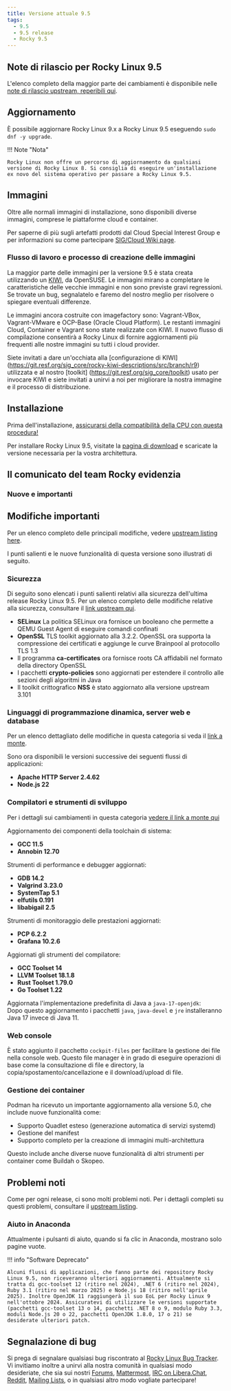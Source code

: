 ```yaml
---
title: Versione attuale 9.5
tags:
  - 9.5
  - 9.5 release
  - Rocky 9.5
---
```


## Note di rilascio per Rocky Linux 9.5

L'elenco completo della maggior parte dei cambiamenti è disponibile nelle [note di rilascio upstream, reperibili qui](https://docs.redhat.com/en/documentation/red_hat_enterprise_linux/9/html-single/9.5_release_notes/index).

## Aggiornamento

È possibile aggiornare Rocky Linux 9.x a Rocky Linux 9.5 eseguendo `sudo dnf -y upgrade`.

!!! Note "Nota"

```
Rocky Linux non offre un percorso di aggiornamento da qualsiasi versione di Rocky Linux 8. Si consiglia di eseguire un'installazione ex novo del sistema operativo per passare a Rocky Linux 9.5.
```

## Immagini

Oltre alle normali immagini di installazione, sono disponibili diverse immagini, comprese le piattaforme cloud e container.

Per saperne di più sugli artefatti prodotti dal Cloud Special Interest Group e per informazioni su come partecipare [SIG/Cloud Wiki page](https://sig-cloud.rocky.page/).

### Flusso di lavoro e processo di creazione delle immagini

La maggior parte delle immagini per la versione 9.5 è stata creata utilizzando un [KIWI](https://github.com/OSInside/kiwi/), da OpenSUSE. Le immagini mirano a completare le caratteristiche delle vecchie immagini e non sono previste gravi regressioni. Se trovate un bug, segnalatelo e faremo del nostro meglio per risolvere o spiegare eventuali differenze.

Le immagini ancora costruite con imagefactory sono: Vagrant-VBox, Vagrant-VMware e OCP-Base (Oracle Cloud Platform). Le restanti immagini Cloud, Container e Vagrant sono state realizzate con KIWI. Il nuovo flusso di compilazione consentirà a Rocky Linux di fornire aggiornamenti più frequenti alle nostre immagini su tutti i cloud provider.

Siete invitati a dare un'occhiata alla [configurazione di KIWI] (https://git.resf.org/sig_core/rocky-kiwi-descriptions/src/branch/r9) utilizzata e al nostro [toolkit] (https://git.resf.org/sig_core/toolkit) usato per invocare KIWI e siete invitati a unirvi a noi per migliorare la nostra immagine e il processo di distribuzione.

## Installazione

Prima dell'installazione, [assicurarsi della compatibilità della CPU con questa procedura!](https://docs.rockylinux.org/gemstones/test_cpu_compat/)

Per installare Rocky Linux 9.5, visitate la [pagina di download](https://rockylinux.org/download/) e scaricate la versione necessaria per la vostra architettura.

## Il comunicato del team Rocky evidenzia

### Nuove e importanti

## Modifiche importanti

Per un elenco completo delle principali modifiche, vedere [upstream listing here](https://docs.redhat.com/en/documentation/red_hat_enterprise_linux/9/html-single/9.5_release_notes/index#overview-major-changes).

I punti salienti e le nuove funzionalità di questa versione sono illustrati di seguito.

### Sicurezza

Di seguito sono elencati i punti salienti relativi alla sicurezza dell'ultima release Rocky Linux 9.5. Per un elenco completo delle modifiche relative alla sicurezza, consultare il [link upstream qui](https://docs.redhat.com/en/documentation/red_hat_enterprise_linux/9/html-single/9.5_release_notes/index#new-features-security).

- **SELinux** La politica SELinux ora fornisce un booleano che permette a QEMU Guest Agent di eseguire comandi confinati
- **OpenSSL** TLS toolkit aggiornato alla 3.2.2. OpenSSL ora supporta la compressione dei certificati e aggiunge le curve Brainpool al protocollo TLS 1.3
- Il programma **ca-certificates** ora fornisce roots CA affidabili nel formato della directory OpenSSL
- I pacchetti **crypto-policies** sono aggiornati per estendere il controllo alle sezioni degli algoritmi in Java
- Il toolkit crittografico **NSS** è stato aggiornato alla versione upstream 3.101

### Linguaggi di programmazione dinamica, server web e database

Per un elenco dettagliato delle modifiche in questa categoria si veda il [link a monte](https://docs.redhat.com/en/documentation/red_hat_enterprise_linux/9/html-single/9.5_release_notes/index#new-features-dynamic-programming-languages-web-and-database-servers).

Sono ora disponibili le versioni successive dei seguenti flussi di applicazioni:

- **Apache HTTP Server 2.4.62**
- **Node.js 22**

### Compilatori e strumenti di sviluppo

Per i dettagli sui cambiamenti in questa categoria [vedere il link a monte qui](https://docs.redhat.com/en/documentation/red_hat_enterprise_linux/9/html-single/9.5_release_notes/index#new-features-compilers-and-development-tools)

Aggiornamento dei componenti della toolchain di sistema:

- **GCC 11.5**
- **Annobin 12.70**

Strumenti di performance e debugger aggiornati:

- **GDB 14.2**
- **Valgrind 3.23.0**
- **SystemTap 5.1**
- **elfutils 0.191**
- **libabigail 2.5**

Strumenti di monitoraggio delle prestazioni aggiornati:

- **PCP 6.2.2**
- **Grafana 10.2.6**

Aggiornati gli strumenti del compilatore:

- **GCC Toolset 14**
- **LLVM Toolset 18.1.8**
- **Rust Toolset 1.79.0**
- **Go Toolset 1.22**

Aggiornata l'implementazione predefinita di Java a `java-17-openjdk`:\
Dopo questo aggiornamento i pacchetti `java`, `java-devel` e `jre` installeranno Java 17 invece di Java 11.

### Web console

È stato aggiunto il pacchetto `cockpit-files` per facilitare la gestione dei file nella console web.
Questo file manager è in grado di eseguire operazioni di base come la consultazione di file e directory, la copia/spostamento/cancellazione e il download/upload di file.

### Gestione dei container

Podman ha ricevuto un importante aggiornamento alla versione 5.0, che include nuove funzionalità come:

- Supporto Quadlet esteso (generazione automatica di servizi systemd)
- Gestione del manifest
- Supporto completo per la creazione di immagini multi-architettura

Questo include anche diverse nuove funzionalità di altri strumenti per container come Buildah o Skopeo.

## Problemi noti

Come per ogni release, ci sono molti problemi noti. Per i dettagli completi su questi problemi, consultare il [upstream listing](https://docs.redhat.com/en/documentation/red_hat_enterprise_linux/9/html-single/9.5_release_notes/index#known-issues-installer-and-image-creation).

### Aiuto in Anaconda

Attualmente i pulsanti di aiuto, quando si fa clic in Anaconda, mostrano solo pagine vuote.

!!! info "Software Deprecato"

```
Alcuni flussi di applicazioni, che fanno parte dei repository Rocky Linux 9.5, non riceveranno ulteriori aggiornamenti. Attualmente si tratta di gcc-toolset 12 (ritiro nel 2024), .NET 6 (ritiro nel 2024), Ruby 3.1 (ritiro nel marzo 2025) e Node.js 18 (ritiro nell'aprile 2025). Inoltre OpenJDK 11 raggiungerà il suo EoL per Rocky Linux 9 nell'ottobre 2024. Assicuratevi di utilizzare le versioni supportate (pacchetti gcc-toolset 13 o 14, pacchetti .NET 8 o 9, modulo Ruby 3.3, moduli Node.js 20 o 22, pacchetti OpenJDK 1.8.0, 17 o 21) se desiderate ulteriori patch.
```

## Segnalazione di bug

Si prega di segnalare qualsiasi bug riscontrato al [Rocky Linux Bug Tracker](https://bugs.rockylinux.org/). Vi invitiamo inoltre a unirvi alla nostra comunità in qualsiasi modo desideriate, che sia sui nostri [Forums](https://forums.rockylinux.org), [Mattermost](https://chat.rockylinux.org), [IRC on Libera.Chat](irc://irc.liberachat/rockylinux), [Reddit](https://reddit.com/r/rockylinux), [Mailing Lists](https://lists.resf.org), o in qualsiasi altro modo vogliate partecipare!
